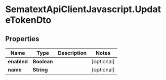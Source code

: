 # SematextApiClientJavascript.UpdateTokenDto

## Properties
| Name        | Type        | Description | Notes      |
| ----------- | ----------- | ----------- | ---------- |
| **enabled** | **Boolean** |             | [optional] |
| **name**    | **String**  |             | [optional] |
